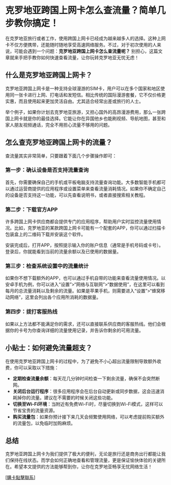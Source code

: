 # 克罗地亚跨国上网卡怎么查流量？简单几步教你搞定！

在克罗地亚旅行或者工作，使用跨国上网卡已经成为越来越多人的选择。这种上网卡不仅方便携带，还能随时随地享受高速网络服务。不过，对于初次使用的人来说，可能会遇到一个问题：**克罗地亚跨国上网卡怎么查流量呢？** 别担心，这篇文章就来手把手教你如何快速查看流量，让你玩转克罗地亚无忧无虑！

## 什么是克罗地亚跨国上网卡？

克罗地亚跨国上网卡是一种支持全球漫游的SIM卡，用户可以在多个国家和地区使用同一张卡进行上网、打电话和发短信。相比传统的国际漫游套餐，它不仅价格更实惠，而且使用起来更加灵活自由。尤其适合经常出差或旅行的人士。

举个例子，如果你计划去克罗地亚旅游，又担心国外的高昂漫游费用，那么一张跨国上网卡就是你的最佳选择。它能让你在异国他乡也能刷视频、导航地图，甚至和家人朋友视频通话，完全不用担心流量不够用的问题。

## 怎么查克罗地亚跨国上网卡的流量？

查流量其实非常简单，只要跟着下面几个步骤操作即可：

### 第一步：确认设备是否支持流量查询

首先，你需要确保自己的手机或平板电脑支持流量查询功能。大多数智能手机都可以通过运营商提供的应用程序或设置菜单来查看流量消耗情况。如果你不确定自己的设备是否支持这一功能，可以先查看说明书，或者直接搜索相关教程。

### 第二步：下载官方APP

许多跨国上网卡供应商都会提供专门的应用程序，帮助用户实时监控流量使用情况。比如，克罗地亚的某款跨国上网卡可能有一个配套的APP，你可以通过扫描卡包装盒上的二维码下载并安装这个软件。

安装完成后，打开APP，按照提示输入你的账户信息（通常是手机号码或卡号）。登录后，你就能看到当前的流量余额以及已使用的数据量。

### 第三步：检查系统设置中的流量统计

如果你不想下载额外的APP，也可以通过手机自带的功能来查看流量使用情况。以安卓手机为例，你可以进入“设置”>“网络与互联网”>“数据使用”，在这里可以看到每月的总流量消耗以及剩余的流量。如果是苹果手机，则需要进入“设置”>“蜂窝移动网络”，这里会列出各个应用所消耗的数据量。

### 第四步：拨打客服热线

如果以上方法都不能满足你的需求，还可以直接联系供应商的客服热线。他们会根据你的卡号为你查询详细的流量使用记录，并告诉你剩余的可用流量。

## 小贴士：如何避免流量超支？

在使用克罗地亚跨国上网卡的过程中，为了避免不小心超出流量限制导致额外收费，你可以采取以下措施：

- **定期检查流量余额**：每天花几分钟时间检查一下剩余流量，确保不会突然断网。
- **关闭后台运行程序**：很多应用程序会在后台自动更新或同步数据，这会迅速消耗掉你的流量。建议在不需要的时候关闭这些功能。
- **切换至Wi-Fi环境**：当附近有免费Wi-Fi时，尽量切换到Wi-Fi模式，这样可以节省宝贵的流量资源。
- **购买流量包**：如果你预计接下来几天会频繁使用网络，可以考虑提前购买额外的流量包，以免临时加购麻烦。

## 总结

克罗地亚跨国上网卡为我们提供了极大的便利，无论是旅行还是商务出行都能让我们保持在线状态。而学会如何正确地查看和管理流量，更是保证愉快体验的关键所在。希望本文提供的方法能够帮到你，让你在克罗地亚畅享无忧网络生活！

[[購卡點擊聯系](https://t.me/s/esim1088)]